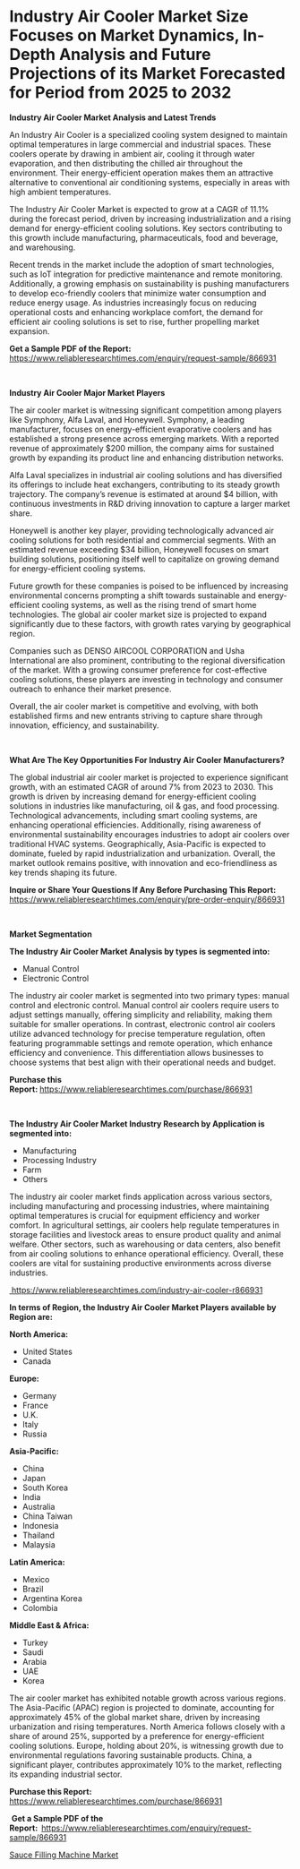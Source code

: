 <p><h1>Industry Air Cooler Market Size Focuses on Market Dynamics, In-Depth Analysis and Future Projections of its Market Forecasted for Period from 2025 to 2032</h1></p><p><strong>Industry Air Cooler Market Analysis and Latest Trends</strong></p>
<p><p>An Industry Air Cooler is a specialized cooling system designed to maintain optimal temperatures in large commercial and industrial spaces. These coolers operate by drawing in ambient air, cooling it through water evaporation, and then distributing the chilled air throughout the environment. Their energy-efficient operation makes them an attractive alternative to conventional air conditioning systems, especially in areas with high ambient temperatures.</p><p>The Industry Air Cooler Market is expected to grow at a CAGR of 11.1% during the forecast period, driven by increasing industrialization and a rising demand for energy-efficient cooling solutions. Key sectors contributing to this growth include manufacturing, pharmaceuticals, food and beverage, and warehousing. </p><p>Recent trends in the market include the adoption of smart technologies, such as IoT integration for predictive maintenance and remote monitoring. Additionally, a growing emphasis on sustainability is pushing manufacturers to develop eco-friendly coolers that minimize water consumption and reduce energy usage. As industries increasingly focus on reducing operational costs and enhancing workplace comfort, the demand for efficient air cooling solutions is set to rise, further propelling market expansion.</p></p>
<p><strong>Get a Sample PDF of the Report:&nbsp;</strong> <a href="https://www.reliableresearchtimes.com/enquiry/request-sample/866931?utm_campaign=2141&utm_medium=2&utm_source=Github&utm_content=ia&utm_term=19022025&utm_id=industry-air-cooler">https://www.reliableresearchtimes.com/enquiry/request-sample/866931</a></p>
<p>&nbsp;</p>
<p><strong>Industry Air Cooler Major Market Players</strong></p>
<p><p>The air cooler market is witnessing significant competition among players like Symphony, Alfa Laval, and Honeywell. Symphony, a leading manufacturer, focuses on energy-efficient evaporative coolers and has established a strong presence across emerging markets. With a reported revenue of approximately $200 million, the company aims for sustained growth by expanding its product line and enhancing distribution networks.</p><p>Alfa Laval specializes in industrial air cooling solutions and has diversified its offerings to include heat exchangers, contributing to its steady growth trajectory. The company’s revenue is estimated at around $4 billion, with continuous investments in R&D driving innovation to capture a larger market share.</p><p>Honeywell is another key player, providing technologically advanced air cooling solutions for both residential and commercial segments. With an estimated revenue exceeding $34 billion, Honeywell focuses on smart building solutions, positioning itself well to capitalize on growing demand for energy-efficient cooling systems.</p><p>Future growth for these companies is poised to be influenced by increasing environmental concerns prompting a shift towards sustainable and energy-efficient cooling systems, as well as the rising trend of smart home technologies. The global air cooler market size is projected to expand significantly due to these factors, with growth rates varying by geographical region.</p><p>Companies such as DENSO AIRCOOL CORPORATION and Usha International are also prominent, contributing to the regional diversification of the market. With a growing consumer preference for cost-effective cooling solutions, these players are investing in technology and consumer outreach to enhance their market presence.</p><p>Overall, the air cooler market is competitive and evolving, with both established firms and new entrants striving to capture share through innovation, efficiency, and sustainability.</p></p>
<p>&nbsp;</p>
<p><strong>What Are The Key Opportunities For Industry Air Cooler Manufacturers?</strong></p>
<p><p>The global industrial air cooler market is projected to experience significant growth, with an estimated CAGR of around 7% from 2023 to 2030. This growth is driven by increasing demand for energy-efficient cooling solutions in industries like manufacturing, oil & gas, and food processing. Technological advancements, including smart cooling systems, are enhancing operational efficiencies. Additionally, rising awareness of environmental sustainability encourages industries to adopt air coolers over traditional HVAC systems. Geographically, Asia-Pacific is expected to dominate, fueled by rapid industrialization and urbanization. Overall, the market outlook remains positive, with innovation and eco-friendliness as key trends shaping its future.</p></p>
<p><strong>Inquire or Share Your Questions If Any Before Purchasing This Report:</strong> <a href="https://www.reliableresearchtimes.com/enquiry/pre-order-enquiry/866931?utm_campaign=2141&utm_medium=2&utm_source=Github&utm_content=ia&utm_term=19022025&utm_id=industry-air-cooler">https://www.reliableresearchtimes.com/enquiry/pre-order-enquiry/866931</a></p>
<p>&nbsp;</p>
<p><strong>Market Segmentation</strong></p>
<p><strong>The Industry Air Cooler Market Analysis by types is segmented into:</strong></p>
<p><ul><li>Manual Control</li><li>Electronic Control</li></ul></p>
<p><p>The industry air cooler market is segmented into two primary types: manual control and electronic control. Manual control air coolers require users to adjust settings manually, offering simplicity and reliability, making them suitable for smaller operations. In contrast, electronic control air coolers utilize advanced technology for precise temperature regulation, often featuring programmable settings and remote operation, which enhance efficiency and convenience. This differentiation allows businesses to choose systems that best align with their operational needs and budget.</p></p>
<p><strong>Purchase this Report:&nbsp;</strong><a href="https://www.reliableresearchtimes.com/purchase/866931?utm_campaign=2141&utm_medium=2&utm_source=Github&utm_content=ia&utm_term=19022025&utm_id=industry-air-cooler">https://www.reliableresearchtimes.com/purchase/866931</a></p>
<p>&nbsp;</p>
<p><strong>The Industry Air Cooler Market Industry Research by Application is segmented into:</strong></p>
<p><ul><li>Manufacturing</li><li>Processing Industry</li><li>Farm</li><li>Others</li></ul></p>
<p><p>The industry air cooler market finds application across various sectors, including manufacturing and processing industries, where maintaining optimal temperatures is crucial for equipment efficiency and worker comfort. In agricultural settings, air coolers help regulate temperatures in storage facilities and livestock areas to ensure product quality and animal welfare. Other sectors, such as warehousing or data centers, also benefit from air cooling solutions to enhance operational efficiency. Overall, these coolers are vital for sustaining productive environments across diverse industries.</p></p>
<p><a href="https://www.reliableresearchtimes.com/industry-air-cooler-r866931?utm_campaign=2141&utm_medium=2&utm_source=Github&utm_content=ia&utm_term=19022025&utm_id=industry-air-cooler">&nbsp;https://www.reliableresearchtimes.com/industry-air-cooler-r866931</a></p>
<p><strong>In terms of Region, the Industry Air Cooler Market Players available by Region are:</strong></p>
<p>
    <p> <strong> North America: </strong>
        <ul>
            <li>United States</li>
            <li>Canada</li>
        </ul>
        </p> 
    <p> <strong> Europe: </strong>
        <ul>
            <li>Germany</li>
            <li>France</li>
            <li>U.K.</li>
            <li>Italy</li>
            <li>Russia</li>
        </ul>
        </p> 
    <p> <strong> Asia-Pacific: </strong>
        <ul>
            <li>China</li>
            <li>Japan</li>
            <li>South Korea</li>
            <li>India</li>
            <li>Australia</li>
            <li>China Taiwan</li>
            <li>Indonesia</li>
            <li>Thailand</li>
            <li>Malaysia</li>
        </ul>
        </p> 
    <p> <strong> Latin America: </strong>
        <ul>
            <li>Mexico</li>
            <li>Brazil</li>
            <li>Argentina Korea</li>
            <li>Colombia</li>
        </ul>
        </p> 
    <p> <strong> Middle East & Africa: </strong>
        <ul>
            <li>Turkey</li>
            <li>Saudi</li>
            <li>Arabia</li>
            <li>UAE</li>
            <li>Korea</li>
        </ul>
    </p>
    </p>
<p><p>The air cooler market has exhibited notable growth across various regions. The Asia-Pacific (APAC) region is projected to dominate, accounting for approximately 45% of the global market share, driven by increasing urbanization and rising temperatures. North America follows closely with a share of around 25%, supported by a preference for energy-efficient cooling solutions. Europe, holding about 20%, is witnessing growth due to environmental regulations favoring sustainable products. China, a significant player, contributes approximately 10% to the market, reflecting its expanding industrial sector.</p></p>
<p><strong>Purchase this Report: </strong><a href="https://www.reliableresearchtimes.com/purchase/866931?utm_campaign=2141&utm_medium=2&utm_source=Github&utm_content=ia&utm_term=19022025&utm_id=industry-air-cooler">https://www.reliableresearchtimes.com/purchase/866931</a></p>
<p>&nbsp;<strong>Get a Sample PDF of the Report:&nbsp;&nbsp;</strong><a href="https://www.reliableresearchtimes.com/enquiry/request-sample/866931?utm_campaign=2141&utm_medium=2&utm_source=Github&utm_content=ia&utm_term=19022025&utm_id=industry-air-cooler">https://www.reliableresearchtimes.com/enquiry/request-sample/866931</a></p>
<p><strong></strong></p>
<p><p><a href="https://github.com/sca704osol/Market-Research-Report-List-1/blob/main/sauce-filling-machine-market.md?utm_campaign=2141&utm_medium=2&utm_source=Github&utm_content=ia&utm_term=19022025&utm_id=industry-air-cooler">Sauce Filling Machine Market</a></p></p>